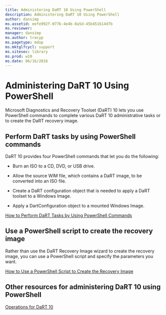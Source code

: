 ```yaml
---
title: Administering DaRT 10 Using PowerShell
description: Administering DaRT 10 Using PowerShell
author: dansimp
ms.assetid: eefe992f-077b-4e4b-8a5d-45b451614d7b
ms.reviewer: 
manager: dansimp
ms.author: tracyp
ms.pagetype: mdop
ms.mktglfcycl: support
ms.sitesec: library
ms.prod: w10
ms.date: 06/16/2016
---
```



# Administering DaRT 10 Using PowerShell


Microsoft Diagnostics and Recovery Toolset (DaRT) 10 lets you use PowerShell commands to complete various DaRT 10 administrative tasks or to create the DaRT recovery image.

## Perform DaRT tasks by using PowerShell commands


DaRT 10 provides four PowerShell commands that let you do the following:

-   Burn an ISO to a CD, DVD, or USB drive.

-   Allow the source WIM file, which contains a DaRT image, to be converted into an ISO file.

-   Create a DaRT configuration object that is needed to apply a DaRT toolset to a Windows Image.

-   Apply a DartConfiguration object to a mounted Windows Image.

[How to Perform DaRT Tasks by Using PowerShell Commands](how-to-perform-dart-tasks-by-using-powershell-commands-dart-10.md)

## Use a PowerShell script to create the recovery image


Rather than use the DaRT Recovery Image wizard to create the recovery image, you can use a PowerShell script and specify the parameters you want.

[How to Use a PowerShell Script to Create the Recovery Image](how-to-use-a-powershell-script-to-create-the-recovery-image-dart-10.md)

## Other resources for administering DaRT 10 using PowerShell


[Operations for DaRT 10](operations-for-dart-10.md)

 

 





